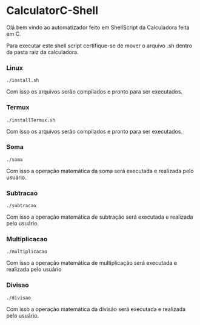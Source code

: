 # CalculatorC-Shell

Olá bem vindo ao automatizador feito em ShellScript da Calculadora feita em C.

Para executar este shell script certifique-se de mover o arquivo .sh dentro da pasta raiz da calculadora.

### Linux

```
./install.sh
```

Com isso os arquivos serão compilados e pronto para ser executados.

### Termux

```
./installTermux.sh
```
Com isso os arquivos serão compilados e pronto para ser executados.

### Soma

```
./soma
```
Com isso a operação matemática da soma será executada e realizada pelo usuário.

### Subtracao
```
./subtracao
```
Com isso a operação matemática de subtração será executada e realizada pelo usuário.

### Multiplicacao
```
./multiplicacao
```
Com isso a operação matemática de multiplicação será executada e realizada pelo usuário

### Divisao
```
./divisao
```
Com isso a operação matemática da divisão será executada e realizada pelo usuário.


